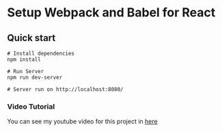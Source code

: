 # Setup Webpack and Babel for React

## Quick start

```
# Install dependencies
npm install

# Run Server
npm run dev-server

# Server run on http://localhost:8080/
```

### Video Tutorial
You can see my youtube video for this project in [here](https://youtu.be/ydDUm1yPZs0)
